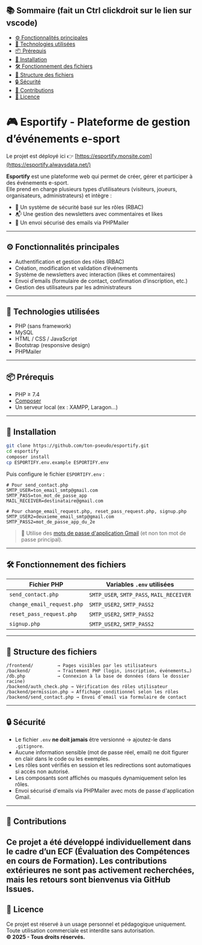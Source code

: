 ## 📚 Sommaire (fait un Ctrl clickdroit sur le lien sur vscode)
- [⚙️ Fonctionnalités principales](#️-fonctionnalités-principales)
- [🧰 Technologies utilisées](#-technologies-utilisées)
- [📦 Prérequis](#-prérequis)
- [🚀 Installation](#-installation)
- [🛠 Fonctionnement des fichiers](#-fonctionnement-des-fichiers)
- [📁 Structure des fichiers](#-structure-des-fichiers)
- [🔒 Sécurité](#-sécurité)
- [🤝 Contributions](#-contributions)
- [📄 Licence](#-licence)


# 🎮 Esportify - Plateforme de gestion d’événements e-sport
Le projet est déployé ici 👉 [https://esportify.monsite.com](https://esportify.alwaysdata.net/)

**Esportify** est une plateforme web qui permet de créer, gérer et participer à des événements e-sport.  
Elle prend en charge plusieurs types d’utilisateurs (visiteurs, joueurs, organisateurs, administrateurs) et intègre :
- 🔐 Un système de sécurité basé sur les rôles (RBAC)
- 📬 Une gestion des newsletters avec commentaires et likes
- 📧 Un envoi sécurisé des emails via PHPMailer
---
## ⚙️ Fonctionnalités principales
- Authentification et gestion des rôles (RBAC)
- Création, modification et validation d’événements
- Système de newsletters avec interaction (likes et commentaires)
- Envoi d’emails (formulaire de contact, confirmation d’inscription, etc.)
- Gestion des utilisateurs par les administrateurs
---
## 🧰 Technologies utilisées
- PHP (sans framework)
- MySQL
- HTML / CSS / JavaScript
- Bootstrap (responsive design)
- PHPMailer
---
## 📦 Prérequis

- PHP ≥ 7.4
- [Composer](https://getcomposer.org/)
- Un serveur local (ex : XAMPP, Laragon...)
---
## 🚀 Installation
```bash
git clone https://github.com/ton-pseudo/esportify.git
cd esportify
composer install
cp ESPORTIFY.env.example ESPORTIFY.env
```
Puis configure le fichier `ESPORTIFY.env` :
```env
# Pour send_contact.php
SMTP_USER=ton_email_smtp@gmail.com
SMTP_PASS=ton_mot_de_passe_app
MAIL_RECEIVER=destinataire@gmail.com

# Pour change_email_request.php, reset_pass_request.php, signup.php
SMTP_USER2=deuxieme_email_smtp@gmail.com
SMTP_PASS2=mot_de_passe_app_du_2e
```
> 🔐 Utilise des [mots de passe d'application Gmail](https://support.google.com/mail/answer/185833?hl=fr) (et non ton mot de passe principal).
---
## 🛠 Fonctionnement des fichiers
| Fichier PHP                | Variables `.env` utilisées                |
| -------------------------- | ---------------------------------------- |
| `send_contact.php`         | `SMTP_USER`, `SMTP_PASS`, `MAIL_RECEIVER`|
| `change_email_request.php` | `SMTP_USER2`, `SMTP_PASS2`               |
| `reset_pass_request.php`   | `SMTP_USER2`, `SMTP_PASS2`               |
| `signup.php`               | `SMTP_USER2`, `SMTP_PASS2`               |
---

## 📁 Structure des fichiers

```
/frontend/         → Pages visibles par les utilisateurs
/backend/          → Traitement PHP (login, inscription, événements…)
/db.php            → Connexion à la base de données (dans le dossier racine)
/backend/auth_check.php → Vérification des rôles utilisateur
/backend/permission.php → Affichage conditionnel selon les rôles
/backend/send_contact.php → Envoi d’email via formulaire de contact
```
---
## 🔒 Sécurité
- Le fichier `.env` **ne doit jamais** être versionné → ajoutez-le dans `.gitignore`.
- Aucune information sensible (mot de passe réel, email) ne doit figurer en clair dans le code ou les exemples.
- Les rôles sont vérifiés en session et les redirections sont automatiques si accès non autorisé.
- Les composants sont affichés ou masqués dynamiquement selon les rôles.
- Envoi sécurisé d'emails via PHPMailer avec mots de passe d'application Gmail.
---
## 🤝 Contributions
Ce projet a été développé individuellement dans le cadre d’un ECF (Évaluation des Compétences en cours de Formation).
Les contributions extérieures ne sont pas activement recherchées, mais les retours sont bienvenus via GitHub Issues.
---
## 📄 Licence
Ce projet est réservé à un usage personnel et pédagogique uniquement.  
Toute utilisation commerciale est interdite sans autorisation.  
**© 2025 - Tous droits réservés.**
